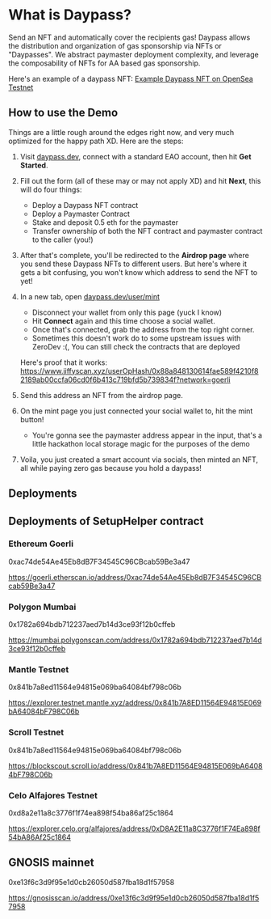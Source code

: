 # What is Daypass?

Send an NFT and automatically cover the recipients gas! Daypass allows the distribution and organization of gas sponsorship via NFTs or "Daypasses". We abstract paymaster deployment complexity, and leverage the composability of NFTs for AA based gas sponsorship.

Here's an example of a daypass NFT: [Example Daypass NFT on OpenSea Testnet](https://testnets.opensea.io/assets/goerli/0x9be69e0c05ec9e9deb4ea16de4fc8e08a500f198/1)

## How to use the Demo

Things are a little rough around the edges right now, and very much optimized for the happy path XD. Here are the steps:

1. Visit [daypass.dev](https://daypass.dev), connect with a standard EAO account, then hit **Get Started**.

2. Fill out the form (all of these may or may not apply XD) and hit **Next**, this will do four things:
    - Deploy a Daypass NFT contract
    - Deploy a Paymaster Contract
    - Stake and deposit 0.5 eth for the paymaster
    - Transfer ownership of both the NFT contract and paymaster contract to the caller (you!)

3. After that's complete, you'll be redirected to the **Airdrop page** where you send these Daypass NFTs to different users. But here's where it gets a bit confusing, you won't know which address to send the NFT to yet!

4. In a new tab, open [daypass.dev/user/mint](https://daypass.dev/user/mint)
    - Disconnect your wallet from only this page (yuck I know)
    - Hit **Connect** again and this time choose a social wallet.
    - Once that's connected, grab the address from the top right corner.
    - Sometimes this doesn't work do to some upstream issues with ZeroDev :(, You can still check the contracts that are deployed

    Here's proof that it works:
    https://www.jiffyscan.xyz/userOpHash/0x88a848130614fae589f4210f82189ab00ccfa06cd0f6b413c719bfd5b739834f?network=goerli

5. Send this address an NFT from the airdrop page.

6. On the mint page you just connected your social wallet to, hit the mint button!
    - You're gonna see the paymaster address appear in the input, that's a little hackathon local storage magic for the purposes of the demo

7. Voila, you just created a smart account via socials, then minted an NFT, all while paying zero gas because you hold a daypass!

## Deployments

## Deployments of SetupHelper contract

### Ethereum Goerli

0xac74de54Ae45Eb8dB7F34545C96CBcab59Be3a47

https://goerli.etherscan.io/address/0xac74de54Ae45Eb8dB7F34545C96CBcab59Be3a47

### Polygon Mumbai

0x1782a694bdb712237aed7b14d3ce93f12b0cffeb

https://mumbai.polygonscan.com/address/0x1782a694bdb712237aed7b14d3ce93f12b0cffeb

### Mantle Testnet

0x841b7a8ed11564e94815e069ba64084bf798c06b

https://explorer.testnet.mantle.xyz/address/0x841b7A8ED11564E94815E069bA64084bF798C06b

### Scroll Testnet

0x841b7a8ed11564e94815e069ba64084bf798c06b

https://blockscout.scroll.io/address/0x841b7A8ED11564E94815E069bA64084bF798C06b

### Celo Alfajores Testnet

0xd8a2e11a8c3776f1f74ea898f54ba86af25c1864

https://explorer.celo.org/alfajores/address/0xD8A2E11a8C3776f1F74Ea898f54bA86Af25c1864

## GNOSIS mainnet

0xe13f6c3d9f95e1d0cb26050d587fba18d1f57958

https://gnosisscan.io/address/0xe13f6c3d9f95e1d0cb26050d587fba18d1f57958